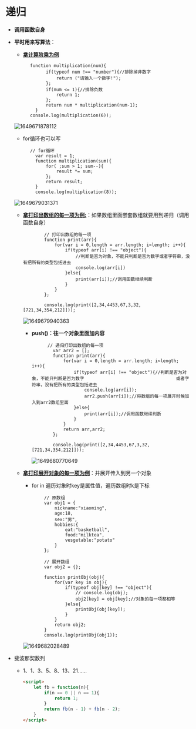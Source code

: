 # 递归

* **调用函数自身**

* **平时用来写算法**：

  * <u>**拿计算阶乘为例**</u>
  
  ```
  		function multiplication(num){
              if(typeof num !== "number"){//排除掉非数字
                  return ("请输入一个数字!");
              };
              if(num <= 1){//排除负数
                  return 1;
              };
              return num * multiplication(num-1);  
          }
        console.log(multiplication(6));
  ```
  
  ![1649671878112](C:\Users\Administrator\AppData\Roaming\Typora\typora-user-images\1649671878112.png)
  
  * for循环也可以写
  
  ```
  		// for循环
          var result = 1;
          function multiplication(sum){
              for( ;sum > 1; sum--){
                  result *= sum;
              };
              return result;
          }
          console.log(multiplication(8));
  ```
  
  ![1649679031371](C:\Users\Administrator\AppData\Roaming\Typora\typora-user-images\1649679031371.png)
  
  * <u>**拿打印出数组的每一项为例:**</u>：如果数组里面嵌套数组就要用到递归（调用函数自身）
  
    ```
    		// 打印出数组的每一项
            function print(arr){
                for(var i = 0,length = arr.length; i<length; i++){
                    if(typeof arr[i] !== "object"){
                    	//判断是否为对象，不能只判断是否为数字或者字符串，没有把所有的类型包括进去
                        console.log(arr[i])
                    }else{
                        print(arr[i]);//调用函数继续判断
                    }
                }
            };
    
            console.log(print([2,34,4453,67,3,32,[721,34,354,212]]));
    ```
  
    ![1649679940363](C:\Users\Administrator\AppData\Roaming\Typora\typora-user-images\1649679940363.png)
  
    * **push()：往一个对象里面加内容**
  
      ```
      		// 递归打印出数组的每一项
              var arr2 = [];
              function print(arr){
                  for(var i = 0,length = arr.length; i<length; i++){
                      if(typeof arr[i] !== "object"){//判断是否为对象，不能只判断是否为数字  									或者字符串，没有把所有的类型包括进去
                          console.log(arr[i]);
                          arr2.push(arr[i]);//将数组的每一项展开时候加入到arr2数组里面
                      }else{
                          print(arr[i]);//调用函数继续判断
                      }
                  }
                  return arr,arr2;
              };
      
              console.log(print([2,34,4453,67,3,32,[721,34,354,212]]));
      ```
  
      ![1649680770649](C:\Users\Administrator\AppData\Roaming\Typora\typora-user-images\1649680770649.png)
  
  * <u>**拿打印展开对象的每一项为例**</u>：并展开传入到另一个对象
  
    * for   in   遍历对象时key是属性值，遍历数组时k是下标
  
    ```
    		// 原数组
            var obj1 = {
                nickname:"xiaoming",
                age:18,
                sex:"男",
                hobbies:{
                    eat:"basketball",
                    food:"milktea",
                    vesgetable:"potato"
                }
            };
    
            // 展开数组
            var obj2 = {};
    
            function printObj(obj){
                for(var key in obj){
                    if(typeof obj[key] !== "object"){
                        // console.log(obj);
                        obj2[key] = obj[key];//对象的每一项都相等
                    }else{
                        printObj(obj[key]);
                    }
                }
                return obj2;  
            }
            console.log(printObj(obj1));
    ```
  
    ![1649682028489](C:\Users\Administrator\AppData\Roaming\Typora\typora-user-images\1649682028489.png)

* 斐波那契数列

  * 1、1、3、5、8、13、21……

    ```html
    <script>
        let fb = function(n){
            if(n == 0 || n == 1){
                return 1;
            }
            return fb(n - 1) + fb(n - 2);
        }
    </script>
    ```

    